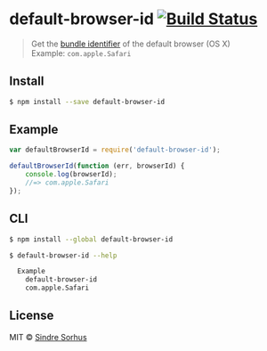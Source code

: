 # default-browser-id [![Build Status](https://travis-ci.org/sindresorhus/default-browser-id.svg?branch=master)](https://travis-ci.org/sindresorhus/default-browser-id)

> Get the [bundle identifier](https://developer.apple.com/library/Mac/documentation/General/Reference/InfoPlistKeyReference/Articles/CoreFoundationKeys.html#//apple_ref/doc/plist/info/CFBundleIdentifier) of the default browser (OS X)  
> Example: `com.apple.Safari`


## Install

```sh
$ npm install --save default-browser-id
```


## Example

```js
var defaultBrowserId = require('default-browser-id');

defaultBrowserId(function (err, browserId) {
	console.log(browserId);
	//=> com.apple.Safari
});
```


## CLI

```sh
$ npm install --global default-browser-id
```

```sh
$ default-browser-id --help

  Example
    default-browser-id
    com.apple.Safari
```


## License

MIT © [Sindre Sorhus](http://sindresorhus.com)
